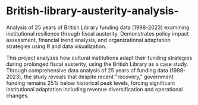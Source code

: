 # British-library-austerity-analysis-
Analysis of 25 years of British Library funding data (1998-2023) examining institutional resilience through fiscal austerity. Demonstrates policy impact assessment, financial trend analysis, and organizational adaptation strategies using R and data visualization.

This project analyzes how cultural institutions adapt their funding strategies during prolonged fiscal austerity, using the British Library as a case study. Through comprehensive data analysis of 25 years of funding data (1998-2023), the study reveals that despite recent "recovery," government funding remains 25% below historical peak levels, forcing significant institutional adaptation including revenue diversification and operational changes.

